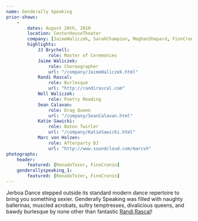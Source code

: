 ```yaml
---
name: Genderally Speaking
prior-shows:
    -
        dates: August 20th, 2010
        location: CenterHouseTheater
        company: [JaimeWaliczek, SarahChampion, MeghanShepard, FinnCronin, SeanCalavan, MorganHoughton, RenadoTozer, KristinKissell]
        highlights: 
            JJ Brychell: 
                role: Master of Ceremonies
            Jaime Waliczek:
                role: Choreographer
                url: "/company/JaimeWaliczek.html"
            Randi Rascal:
                role: Burlesque
                url: "http://randirascal.com"
            Nell Waliczek:
                role: Poetry Reading
            Sean Calavan:
                role: Drag Queen
                url: "/company/SeanCalavan.html"
            Katie Sawicki:
                role: Baton Twirler
                url: "/company/KatieSawicki.html"
            Marc von Holzen:
                role: Afterparty DJ
                url: "http://www.soundcloud.com/marcvh"
photographs:
    header:
        featured: [RenadoTozer, FinnCronin]
    genderallyspeaking_1:
        featured: [RenadoTozer, FinnCronin]
---
```

Jerboa Dance stepped outside its standard modern dance repertoire to bring you something sexier. Genderally Speaking was filled with naughty ballerinas, muscled acrobats, sultry temptresses, divalicious queens, and bawdy burlesque by none other than fantastic <a href="http://randirascal.com/">Randi Rascal</a>!